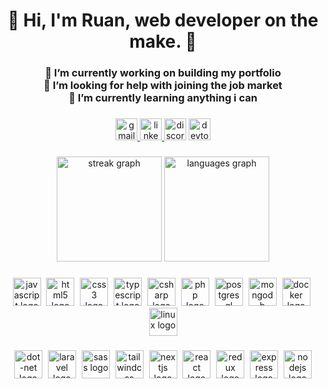 <h1 align="center">🌌 Hi, I'm Ruan, web developer on the make. 🌌</h1>

###

<h3 align="center">🔭 I’m currently working on building my portfolio <br>🤝 I’m looking for help with joining the job market <br>🌱 I’m currently learning anything i can</h3>

###

<div align="center">
  <a href="mailto:rpo.lopes.dev@gmail.com" target="_blank">
    <img src="https://img.shields.io/static/v1?message=Gmail&logo=gmail&label=&color=D14836&logoColor=white&labelColor=&style=for-the-badge" height="35" alt="gmail logo"  />
  </a>
  <a href="https://www.linkedin.com/in/ruan-lopes-12041b1bb/" target="_blank">
    <img src="https://img.shields.io/static/v1?message=LinkedIn&logo=linkedin&label=&color=0077B5&logoColor=white&labelColor=&style=for-the-badge" height="35" alt="linkedin logo"  />
  </a>
  <img src="https://img.shields.io/static/v1?message=r.uan&logo=discord&label=&color=7289DA&logoColor=white&labelColor=&style=for-the-badge" height="35" alt="discord logo"  />
  <a href="https://dev.to/ruan" target="_blank">
    <img src="https://img.shields.io/static/v1?message=dev.to&logo=dev.to&label=&color=0A0A0A&logoColor=white&labelColor=&style=for-the-badge" height="35" alt="devto logo"  />
  </a>
</div>

###

<div align="center">
  <img src="https://streak-stats.demolab.com?user=R-uan&locale=en&mode=daily&theme=rose_pine&hide_border=false&border_radius=5" height="168" alt="streak graph"  />
  <img src="https://github-readme-stats.vercel.app/api/top-langs?username=R-uan&locale=en&hide_title=false&layout=compact&card_width=320&langs_count=5&theme=rose_pine&hide_border=false" height="168" alt="languages graph"  />
</div>

###

<div style="width: fit-content;" align="center">
  <img src="https://skillicons.dev/icons?i=js" height="45" alt="javascript logo"  />
  <img width="1" />
  <img src="https://skillicons.dev/icons?i=html" height="45" alt="html5 logo"  />
  <img width="1" />
  <img src="https://skillicons.dev/icons?i=css" height="45" alt="css3 logo"  />
  <img width="1" />
  <img src="https://skillicons.dev/icons?i=ts" height="45" alt="typescript logo"  />
  <img width="1" />
  <img src="https://skillicons.dev/icons?i=cs" height="45" alt="csharp logo"  />
  <img width="1" />
  <img src="https://skillicons.dev/icons?i=php" height="45" alt="php logo"  />
  <img width="1" />
  <img src="https://skillicons.dev/icons?i=postgres" height="45" alt="postgresql logo"  />
  <img width="1" />
  <img src="https://skillicons.dev/icons?i=mongodb" height="45" alt="mongodb logo"  />
  <img width="1" />
  <img src="https://skillicons.dev/icons?i=docker" height="45" alt="docker logo"  />
  <img width="1" />
  <img src="https://skillicons.dev/icons?i=linux" height="45" alt="linux logo"  />
</div>

###

<div align="center">
  <img src="https://skillicons.dev/icons?i=dotnet" height="45" alt="dot-net logo"  />
  <img width="1" />
  <img src="https://skillicons.dev/icons?i=laravel" height="45" alt="laravel logo"  />
  <img width="1" />
  <img src="https://skillicons.dev/icons?i=sass" height="45" alt="sass logo"  />
  <img width="1" />
  <img src="https://skillicons.dev/icons?i=tailwind" height="45" alt="tailwindcss logo"  />
  <img width="1" />
  <img src="https://skillicons.dev/icons?i=nextjs" height="45" alt="nextjs logo"  />
  <img width="1" />
  <img src="https://skillicons.dev/icons?i=react" height="45" alt="react logo"  />
  <img width="1" />
  <img src="https://skillicons.dev/icons?i=redux" height="45" alt="redux logo"  />
  <img width="1" />
  <img src="https://skillicons.dev/icons?i=express" height="45" alt="express logo"  />
  <img width="1" />
  <img src="https://skillicons.dev/icons?i=nodejs" height="45" alt="nodejs logo"  />
</div>

###
